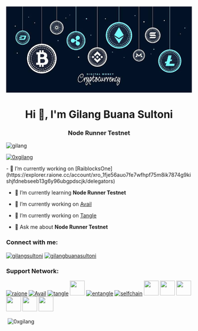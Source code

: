 ![logo](https://github.com/0xGilang/0xGilang/blob/main/gilang2.jpeg)
<h1 align="center">Hi 👋, I'm Gilang Buana Sultoni</h1>
<h3 align="center">Node Runner Testnet</h3>
<img alt="gilang" width="400" src="https://cdn.dribbble.com/users/4341736/screenshots/15515365/media/bd0c4049732081e05d1b0ad2a5be8bc2.gif">
<p align="left">
	<a href="https://github.com/ryo-ma/github-profile-trophy"><img src="https://github-profile-trophy.vercel.app/?username=0xgilang" alt="0xgilang"/></a>
</p>
- 🔭 I’m currently working on [RaiblocksOne](https://explorer.raione.cc/account/xro_1fje56auo7fe7wfhpf75m8ik7874g9kishjfdnebseeb13g6y96ubgpdscjk/delegators)

- 🌱 I’m currently learning **Node Runner Testnet**

- 🔭 I’m currently working on [Avail](https://goldberg.avail.tools/#/staking)

- 🔭 I’m currently working on [Tangle](https://polkadot.js.org/apps/?rpc=wss%3A%2F%2Ftestnet-rpc.tangle.tools#/staking)

- 💬 Ask me about **Node Runner Testnet**

<h3 align="left">Connect with me:</h3>
<p align="left">
	<a href="https://twitter.com/gilangsultoni" target="blank"><img align="center" src="https://raw.githubusercontent.com/rahuldkjain/github-profile-readme-generator/master/src/images/icons/Social/twitter.svg" alt="gilangsultoni" height="30" width="40"/></a>
	<a href="https://fb.com/gilangbuanasultoni" target="blank"><img align="center" src="https://raw.githubusercontent.com/rahuldkjain/github-profile-readme-generator/master/src/images/icons/Social/facebook.svg" alt="gilangbuanasultoni" height="30" width="40"/></a>
</p>
<h3 align="left">Support Network:</h3>
<p align="left">
  <a href="#" target="_blank" rel="raione"><img src="https://pbs.twimg.com/profile_images/1694749398457081856/QrgBrvWt_400x400.jpg" alt="raione" width="40" height="40"/></a>
  <a href="#" target="_blank" rel="noreferrer"><img src="https://miro.medium.com/v2/resize:fit:782/1*QL3LejkPwBSKyFLL2BwOBw.png" alt="Avail" width="40" height="40"/></a>
  <a href="#" target="_blank" rel="noreferrer"><img src="https://miro.medium.com/v2/resize:fit:300/1*82boVj_TkqYOfcPR4BVi_Q.png" alt="tangle" width="40" height="40"/></a>
  <a href="#" target="_blank" rel="noreferrer"><img src="https://genznodes.dev/icon/entangle.jpg" width="40" height="40"/></a>
  <a href="#" target="_blank" rel="noreferrer"><img src="https://airdrops.io/wp-content/uploads/2024/01/Entangle-logo.jpg" alt="entangle" width="40" height="40"/></a>
  <a href="#" target="_blank" rel="noreferrer"><img src="https://1250888074-files.gitbook.io/~/files/v0/b/gitbook-x-prod.appspot.com/o/spaces%2FcIZFCZY4EPKDYaPcDZLG%2Ficon%2FouactDiwM0cEiMsqQpHH%2FSefl%20Chain%20iocn%20logo%201%20(1).png?alt=media&token=c64a45a5-22c8-4e73-8c68-a6976a0ba52a" alt="selfchain" width="40" height="40"/></a>
  <a href="#" target="_blank" rel="noreferrer"><img src="https://pbs.twimg.com/media/GAggpZsaUAAEfBy.jpg" width="40" height="40"/></a>
  <a href="#" target="_blank" rel="noreferrer"><img src="https://static.tildacdn.com/tild3634-3638-4464-b233-656136316139/logo-mobile_horisont.svg" width="40" height="40"/></a>
  <a href="#" target="_blank" rel="noreferrer"><img src="https://lh3.googleusercontent.com/_87w0KHKan597fVFQsuf3kBflhgUqYigv5-UiEPgt2dnc9qg4bYGTNR__q-JAmP8a2956lDRTGsVARBuQL8HhLDa=w640-h400-e365-rj-sc0x00ffffff" width="40" height="40"/></a>
  <a href="#" target="_blank" rel="noreferrer"><img src="https://pbs.twimg.com/profile_images/1744579928568606720/KynLIvhr_400x400.jpg" width="40" height="40"/></a>
  <a href="#" target="_blank" rel="noreferrer"><img src="https://media.licdn.com/dms/image/C560BAQHq4IcPx2WtPQ/company-logo_200_200/0/1677761945552/juneo_ag_logo?e=2147483647&v=beta&t=3LYSRXV3Jy06g9brimTFp7RI4LnKamukxJyUuxqvH_A" width="40" height="40"/></a>
    <a href="#" target="_blank" rel="noreferrer"><img src="https://pbs.twimg.com/profile_images/1725595719086530560/n--iy1A9_400x400.jpg" width="40" height="40"/></a>
</p>
<p>
	&nbsp;<img align="center" src="https://github-readme-stats.vercel.app/api?username=0xgilang&show_icons=true&locale=en" alt="0xgilang"/>
</p>
